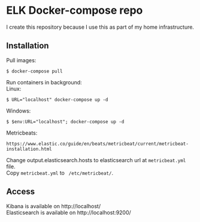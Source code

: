 # ELK Docker-compose repo

I create this repository because I use this as part of my home infrastructure. 

## Installation

Pull images:  
```
$ docker-compose pull  
```

Run containers in background:  
Linux:  
```
$ URL="localhost" docker-compose up -d  
```
Windows:  
```
$ $env:URL="localhost"; docker-compose up -d  
```

Metricbeats:  
```
https://www.elastic.co/guide/en/beats/metricbeat/current/metricbeat-installation.html
```
Change output.elasticsearch.hosts to elasticsearch url at ```metricbeat.yml``` file.  
Copy ```metricbeat.yml``` to ``` /etc/metricbeat/```.


## Access
Kibana is available on http://localhost/  
Elasticsearch is available on http://localhost:9200/